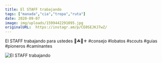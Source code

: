```yaml
---
title: El STAFF trabajando
tags: ["manada","cia","tropa","ruta"]
date: 2020-09-07
image: img/uploads/1599442291095.jpg
originalURL:  https://instagr.am/p/CE0SEJKJ7wZ/
---
```


El STAFF trabajando para ustedes 💪☘🐾⚜
#consejo #lobatos #scouts #guias #pioneros #caminantes

![El STAFF trabajando](/img/uploads/1599442291095.jpg)